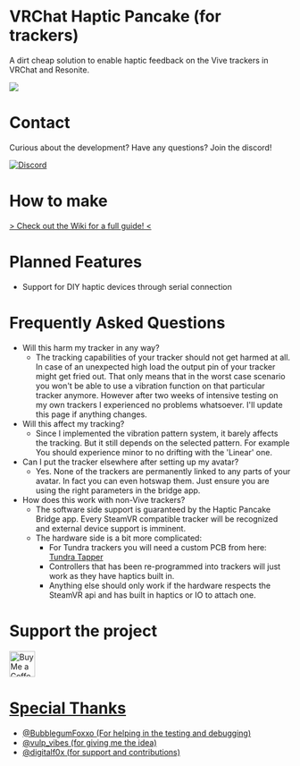 # VRChat Haptic Pancake (for trackers)
A dirt cheap solution to enable haptic feedback on the Vive trackers in VRChat and Resonite.

[<img src="Images/promo.png">](https://youtu.be/c1JQpJwJ7_c)

# Contact

Curious about the development? Have any questions? Join the discord!

[![Discord](https://img.shields.io/badge/Discord-7289DA?style=for-the-badge&logo=discord&logoColor=white)](https://discord.gg/FnnDDrYtyJ)

# How to make
[> Check out the Wiki for a full guide! <](https://github.com/Z4urce/VRC-Haptic-Pancake/wiki)

# Planned Features
- Support for DIY haptic devices through serial connection

# Frequently Asked Questions
- Will this harm my tracker in any way?
   - The tracking capabilities of your tracker should not get harmed at all. In case of an unexpected high load the output pin of your tracker might get fried out. That only means that in the worst case scenario you won't be able to use a vibration function on that particular tracker anymore. However after two weeks of intensive testing on my own trackers I experienced no problems whatsoever. I'll update this page if anything changes.
- Will this affect my tracking?
   - Since I implemented the vibration pattern system, it barely affects the tracking. But it still depends on the selected pattern. For example You should experience minor to no drifting with the 'Linear' one.
- Can I put the tracker elsewhere after setting up my avatar?
   - Yes. None of the trackers are permanently linked to any parts of your avatar. In fact you can even hotswap them. Just ensure you are using the right parameters in the bridge app. 
- How does this work with non-Vive trackers?
   - The software side support is guaranteed by the Haptic Pancake Bridge app. Every SteamVR compatible tracker will be recognized and external device support is imminent.
   - The hardware side is a bit more complicated:
       - For Tundra trackers you will need a custom PCB from here: [Tundra Tapper](https://github.com/nkotech/Tundra-Tapper)
       - Controllers that has been re-programmed into trackers will just work as they have haptics built in.
       - Anything else should only work if the hardware respects the SteamVR api and has built in haptics or IO to attach one.

# Support the project
<a href='https://ko-fi.com/Z4urce' target='_blank'><img height='35' style='border:0px;height:46px;' src='https://az743702.vo.msecnd.net/cdn/kofi3.png?v=0' border='0' alt='Buy Me a Coffee at ko-fi.com' />

# Special Thanks
- @BubblegumFoxxo (For helping in the testing and debugging)
- @vulp_vibes (for giving me the idea)
- @digitalf0x (for support and contributions)
